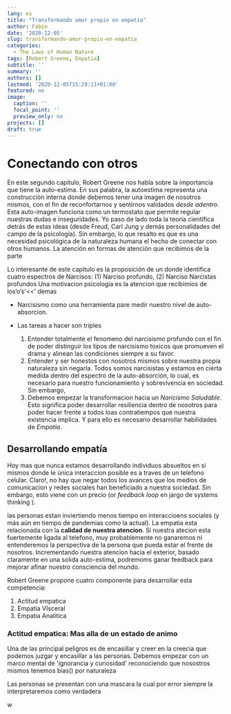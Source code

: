 ```yaml
---
lang: es
title: "Transformando amor propio en empatia"
author: Fabio
date: '2020-12-05'
slug: transformando-amor-propio-en-empatia
categories:
  - The Laws of Human Nature
tags: [Robert Greene, Empatía]
subtitle: ''
summary: ''
authors: []
lastmod: '2020-12-05T15:29:11+01:00'
featured: no
image:
  caption: ''
  focal_point: ''
  preview_only: no
projects: []
draft: true
---
```



# Conectando con otros

En este segundo capitulo, Robert Greene nos habla sobre la importancia que tiene la auto-estima.
En sus palabra, la autoestima representa una construcción interna donde debemos tener una imagen de nosotros mismos, con el fin de reconfortarnos y sentirnos validados *desde adentro*.
Esta auto-imagen  funciona como un termostato que permite regular nuestras dudas e inseguridades.
Yo paso de lado toda la teoría científica detrás de estas ideas (desde Freud, Carl Jung y demás personalidades del campo de la psicología).
Sin embargo, lo que resalto es que es una necesidad psicológica de la naturaleza humana el hecho de conectar con otros humanos.
La atención en formas de atención que recibimos de la parte

Lo interesante de este capitulo  es la proposición de un donde identifica cuatro espectros de Narcisos: (1) Narciso profundo, (2) Narciso
Narcistas profundos
Una motivacion psicologia es la atencion que recibimios de los‘o‘s'<<’ demas


- Narcisismo  como una herramienta pare medir nuestro nivel de auto-absorcion.

- Las tareas a hacer son triples
   1. Entender totalmente el fenomeno del narcisismo profundo con el fin de poder distinguir los tipos de narcisismo toxicos que promueven el drama y alinean las condiciones siempre a su favor.
   2. Entender y ser honestos con nosotros mismos sobre nuestra propia naturaleza sin negarla.
   Todos somos narcisistas y estamos en cierta medida dentro del espectro de la auto-absorción, lo cual, es necesario para nuestro funcionamiento y sobrevivencia en sociedad. Sin embargo,
   3. Debemos empezar la transformacion hacia un *Naricismo Saludable*. Esto significa poder desarrollar resiliencia dentro de nosotros para poder hacer frente a todos loas contratiempos que nuestra existencia implica.  Y para ello es necesario desarrollar habilidades de *Empatía*.

## Desarrollando empatía

Hoy mas que nunca estamos desarrollando individuos absueltos en si mismos donde le única interaccion posible es a traves de un telefono celular.
Claro!, no hay que negar todos los avances que los medios de comunicacion y redes sociales han beneficiado a nuestra sociedad.
Sin embargo, esto viene con un precio (or _feedback loop_ en jargo de systems thinking ).

las personas estan inviertiendo menos tiempo en interaccioens sociales (y más aún en tiempo de pandemias como la actual).
La empatia esta relacionada con la **calidad de nuestra atencion**. Si nuestra atecion esta fuertemente ligada al telefono, muy probablemente no ganaremos ni entenderemos la perspectiva de la persona que pueda estar el frente de nosotros.
Incrementando nuestra atencion hacia el exterior, basado claramente en una solida auto-estima, podremoms ganar feedback para mejorar afinar nuestro consciencia del mundo.

Robert Greene propone cuatro componente para desarrollar esta competencia:
1. Actitud empatica
2. Empatia VIsceral
3. Empatia Analitica


### Actitud empatica: Mas alla de un estado de animo

Una de las principal peligros es de encasillar y creer en la creecia que podemos juzgar y encasillar a las personas.
Debemos empezar con un marco mental de 'ignorancia y curiosidad' reconociendo que nosostros mismos tenemos bias() por naturaleza

Las personas se presentan con una mascara la cual por error siempre la interpretaremos como verdadera

























w
